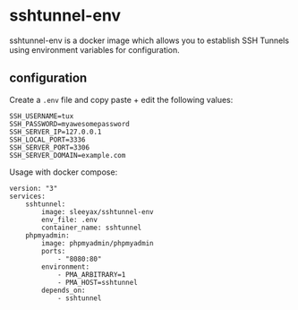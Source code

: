 # sshtunnel-env
sshtunnel-env is a docker image which allows you to establish SSH Tunnels using environment variables for configuration.

## configuration
Create a `.env` file and copy paste + edit the following values:
```
SSH_USERNAME=tux
SSH_PASSWORD=myawesomepassword
SSH_SERVER_IP=127.0.0.1
SSH_LOCAL_PORT=3336
SSH_SERVER_PORT=3306
SSH_SERVER_DOMAIN=example.com
```

Usage with docker compose:
```
version: "3"
services:
    sshtunnel:
        image: sleeyax/sshtunnel-env
        env_file: .env
        container_name: sshtunnel
    phpmyadmin:
        image: phpmyadmin/phpmyadmin
        ports:
            - "8080:80"
        environment:
            - PMA_ARBITRARY=1
            - PMA_HOST=sshtunnel
        depends_on:
            - sshtunnel
```
